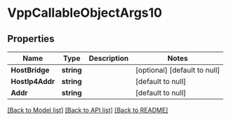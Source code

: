 # VppCallableObjectArgs10

## Properties
Name | Type | Description | Notes
------------ | ------------- | ------------- | -------------
**HostBridge** | **string** |  | [optional] [default to null]
**HostIp4Addr** | **string** |  | [default to null]
**Addr** | **string** |  | [default to null]

[[Back to Model list]](../README.md#documentation-for-models) [[Back to API list]](../README.md#documentation-for-api-endpoints) [[Back to README]](../README.md)

